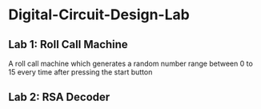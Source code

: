 # Digital-Circuit-Design-Lab

## Lab 1: Roll Call Machine

A roll call machine which generates a random number range between 0 to 15 every time after pressing the start button

## Lab 2: RSA Decoder
